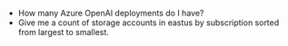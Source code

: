 - How many Azure OpenAI deployments do I have? 
- Give me a count of storage accounts in eastus by subscription sorted from largest to smallest.
